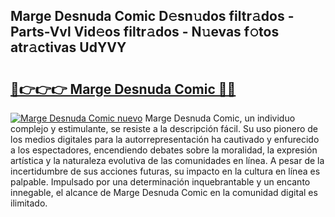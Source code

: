 ## Marge Desnuda Comic D𝚎sn𝚞dos filtr𝚊dos - Parts-Vvl Vid𝚎os filtr𝚊dos - N𝚞evas f𝚘tos atr𝚊ctivas UdYVY

# <h2><a href="http://mb48xs.tromn.icu/?c=Marge+Desnuda+Comic">🔗👉👉👉 Marge Desnuda Comic 🔗🔗</a></h2>

[![Marge Desnuda Comic nuevo](https://i.imgur.com/pEAQMta.gif)](http://mb48xs.tromn.icu/?c=Marge+Desnuda+Comic)
Marge Desnuda Comic, un individuo complejo y estimulante, se resiste a la descripción fácil. Su uso pionero de los medios digitales para la autorrepresentación ha cautivado y enfurecido a los espectadores, encendiendo debates sobre la moralidad, la expresión artística y la naturaleza evolutiva de las comunidades en línea. A pesar de la incertidumbre de sus acciones futuras, su impacto en la cultura en línea es palpable. Impulsado por una determinación inquebrantable y un encanto innegable, el alcance de Marge Desnuda Comic en la comunidad digital es ilimitado.
